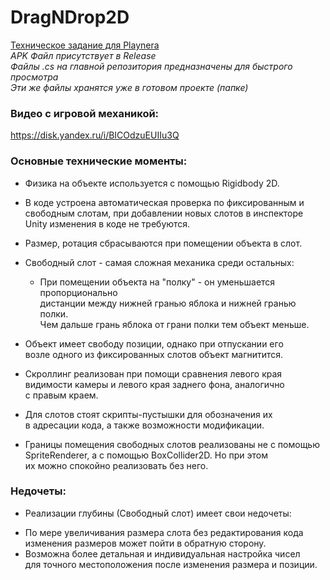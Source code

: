 # DragNDrop2D
<ins>Техническое задание для Playnera</ins>  
*APK Файл присутствует в Release*  
*Файлы .cs на главной репозитория предназначены для быстрого просмотра*  
*Эти же файлы хранятся уже в готовом проекте (папке)*

### Видео с игровой механикой:
https://disk.yandex.ru/i/BICOdzuEUIIu3Q

### Основные технические моменты:

* Физика на объекте используется с помощью Rigidbody 2D.
* В коде устроена автоматическая проверка по фиксированным и свободным слотам,
при добавлении новых слотов в инспекторе Unity изменения в коде не требуются.
* Размер, ротация сбрасываются при помещении объекта в слот.
* Свободный слот - самая сложная механика среди остальных:
    - При помещении объекта на "полку" - он уменьшается пропорционально  
дистанции между нижней гранью яблока и нижней гранью полки.  
Чем дальше грань яблока от грани полки тем объект меньше.

* Объект имеет свободу позиции, однако при отпускании его  
возле одного из фиксированных слотов объект магнитится.
* Скроллинг реализован при помощи сравнения левого края  
видимости камеры и левого края заднего фона, аналогично  
с правым краем.
* Для слотов стоят скрипты-пустышки для обозначения их  
в адресации кода, а также возможности модификации.
* Границы помещения свободных слотов реализованы не с помощью  
SpriteRenderer, а с помощью BoxCollider2D. Но при этом  
их можно спокойно реализовать без него.

### Недочеты:
* Реализации глубины (Свободный слот) имеет свои недочеты:  
- По мере увеличивания размера слота без редактирования кода  
изменения размеров может пойти в обратную сторону.
- Возможна более детальная и индивидуальная настройка чисел  
для точного местоположения после изменения размера и позиции.
